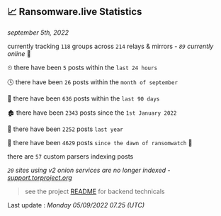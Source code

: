 
## 📈 Ransomware.live Statistics
_september 5th, 2022_

currently tracking `118` groups across `214` relays & mirrors - _`89` currently online_ 📡

⏲ there have been `5` posts within the `last 24 hours`

🕓 there have been `26` posts within the `month of september`

📅 there have been `636` posts within the `last 90 days`

🏚 there have been `2343` posts since the `1st January 2022`

🚀 there have been `2252` posts `last year`

🦕 there have been `4629` posts `since the dawn of ransomwatch` 🐣

there are `57` custom parsers indexing posts

_`20` sites using v2 onion services are no longer indexed - [support.torproject.org](https://support.torproject.org/onionservices/v2-deprecation/)_

> see the project [README](https://github.com/jmousqueton/ransomwatch#readme) for backend technicals



Last update : _Monday 05/09/2022 07.25 (UTC)_

